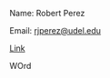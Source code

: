 Name: Robert Perez


Email: rjperez@udel.edu

[Link](https://github.com/RobertJPerez/RobertJPerezBART.github.io)

WOrd
